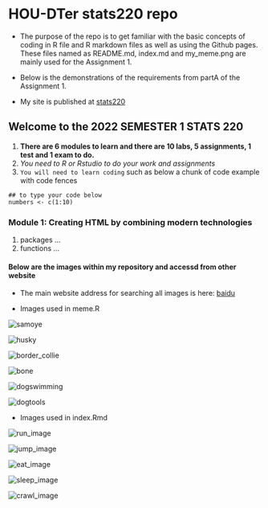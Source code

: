 <!--- heading level 1 --->
# HOU-DTer stats220 repo

* The purpose of the repo is to get familiar with the basic concepts of coding in R file and R markdown files as well as using the Github pages. These files named as README.md, index.md and my_meme.png are mainly used for the Assignment 1. 

* Below is the demonstrations of the requirements from partA of the Assignment 1.

* My site is published at [stats220](https://hou-dter.github.io/stats220/)

## Welcome to the 2022 SEMESTER 1 STATS 220
1. **There are 6 modules to learn and there are 10 labs, 5 assignments, 1 test and 1 exam to do.**
2. *You need to R or Rstudio to do your work and assignments*
3. `You will need to learn coding` such as below a chunk of code example with code fences

```{r}
## to type your code below
numbers <- c(1:10)
```

### Module 1: Creating HTML by combining modern technologies
1. packages ...
2. functions ...

#### Below are the images within my repository and accessd from other website
* The main website address for searching all images is here:
[baidu](https://www.baidu.com/)

* Images used in meme.R

![samoye](https://gimg2.baidu.com/image_search/src=http%3A%2F%2Fwww.quchong.cn%2Fuploads%2F210531%2F106-210531135635D3.jpg&refer=http%3A%2F%2Fwww.quchong.cn&app=2002&size=f9999,10000&q=a80&n=0&g=0n&fmt=auto?sec=1649660942&t=6dd404ce9bad23cf212823b30299c1e7)

![husky](https://gimg2.baidu.com/image_search/src=http%3A%2F%2Feuro-premium.cn%2Fsites%2Fdefault%2Ffiles%2F2017%2F06%2F2017-06-13-020.jpg&refer=http%3A%2F%2Feuro-premium.cn&app=2002&size=f9999,10000&q=a80&n=0&g=0n&fmt=auto?sec=1649660953&t=8f62cdd991fac0a04bde4383b0e4d061)

![border_collie](https://gimg2.baidu.com/image_search/src=http%3A%2F%2Fimg9.chongwu.cc%2Fd%2Ffile%2Fbianmu%2F201310%2F575f08c38b70112377e367a689330b89.jpg&refer=http%3A%2F%2Fimg9.chongwu.cc&app=2002&size=f9999,10000&q=a80&n=0&g=0n&fmt=auto?sec=1649661126&t=6dbf69f1851e03cb2e00b9883d1fc35d)

![bone](https://gimg2.baidu.com/image_search/src=http%3A%2F%2Fimg.xiaokeai.com%2Fuploadfile%2F2020%2F0921%2F20200921034257842.jpg&refer=http%3A%2F%2Fimg.xiaokeai.com&app=2002&size=f9999,10000&q=a80&n=0&g=0n&fmt=auto?sec=1650339472&t=2be30ccce23db8d58fec269075e706a5)

![dogswimming](https://img2.baidu.com/it/u=531342792,3502212661&fm=253&fmt=auto&app=138&f=JPEG?w=452&h=300)

![dogtools](https://img2.baidu.com/it/u=3861410943,3348131614&fm=253&fmt=auto&app=138&f=JPEG?w=652&h=500)

* Images used in index.Rmd

![run_image](https://gimg2.baidu.com/image_search/src=http%3A%2F%2Fcdnimg103.lizhi.fm%2Faudio_cover%2F2015%2F05%2F21%2F20187513743293063_580x580.jpg&refer=http%3A%2F%2Fcdnimg103.lizhi.fm&app=2002&size=f9999,10000&q=a80&n=0&g=0n&fmt=auto?sec=1649682803&t=09b236743185e1abb67e76dfd5426f55)

![jump_image](https://gimg2.baidu.com/image_search/src=http%3A%2F%2Fpic67.nipic.com%2Ffile%2F20150520%2F17961491_134825464000_2.jpg&refer=http%3A%2F%2Fpic67.nipic.com&app=2002&size=f9999,10000&q=a80&n=0&g=0n&fmt=auto?sec=1649682885&t=82757f23bc3f23c889d09568ac5d4843)

![eat_image](https://gimg2.baidu.com/image_search/src=http%3A%2F%2Finews.gtimg.com%2Fnewsapp_match%2F0%2F11570729873%2F0.jpg&refer=http%3A%2F%2Finews.gtimg.com&app=2002&size=f9999,10000&q=a80&n=0&g=0n&fmt=auto?sec=1649682957&t=1f815271248f4c94217dad5cda11ab4a)

![sleep_image](https://pic.rmb.bdstatic.com/7022a7e2b0078f210b8f3e493d68d42d.jpeg)

![crawl_image](https://gimg2.baidu.com/image_search/src=http%3A%2F%2Fimg2.99ku.vip%2Fmanage%2Fbook%2F2015%2F0630%2Fps-shilijiaochengx%2Fko2obkytji2.jpg&refer=http%3A%2F%2Fimg2.99ku.vip&app=2002&size=f9999,10000&q=a80&n=0&g=0n&fmt=auto?sec=1649683118&t=17d01e05f91a0d65cfe8423be55a5b88)










